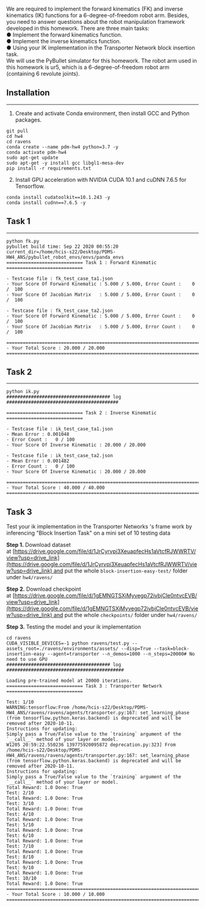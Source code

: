 

We are required to implement the forward kinematics (FK) and inverse kinematics (IK) functions for a 6-degree-of-freedom robot arm. Besides, you need to answer questions about the robot manipulation framework developed in this homework.
There are three main tasks:  
● Implement the forward kinematics function.  
● Implement the inverse kinematics function.  
● Using your IK implementation in the Transporter Network block insertion  
task.  
We will use the PyBullet simulator for this homework. The robot arm used in
this homework is ur5, which is a 6-degree-of-freedom robot arm (containing 6
revolute joints).

## Installation

---

1. Create and activate Conda environment, then install GCC and Python packages.

```
git pull
cd hw4
cd ravens
conda create --name pdm-hw4 python=3.7 -y
conda activate pdm-hw4
sudo apt-get update
sudo apt-get -y install gcc libgl1-mesa-dev
pip install -r requirements.txt
```

2. Install GPU acceleration with NVIDIA CUDA 10.1 and cuDNN 7.6.5 for Tensorflow.

```
conda install cudatoolkit==10.1.243 -y
conda install cudnn==7.6.5 -y
```

## **Task 1**

---

```
python fk.py
pybullet build time: Sep 22 2020 00:55:20
current_dir=/home/hcis-s22/Desktop/PDMS-HW4_ANS/pybullet_robot_envs/envs/panda_envs
============================ Task 1 : Forward Kinematic ============================

- Testcase file : fk_test_case_ta1.json
- Your Score Of Forward Kinematic : 5.000 / 5.000, Error Count :    0 /  100
- Your Score Of Jacobian Matrix   : 5.000 / 5.000, Error Count :    0 /  100

- Testcase file : fk_test_case_ta2.json
- Your Score Of Forward Kinematic : 5.000 / 5.000, Error Count :    0 /  100
- Your Score Of Jacobian Matrix   : 5.000 / 5.000, Error Count :    0 /  100

====================================================================================
- Your Total Score : 20.000 / 20.000
====================================================================================
```

## **Task 2**

---

```
python ik.py
###################################### log #########################################

============================ Task 2 : Inverse Kinematic ============================

- Testcase file : ik_test_case_ta1.json
- Mean Error : 0.001048
- Error Count :   0 / 100
- Your Score Of Inverse Kinematic : 20.000 / 20.000

- Testcase file : ik_test_case_ta2.json
- Mean Error : 0.001482
- Error Count :   0 / 100
- Your Score Of Inverse Kinematic : 20.000 / 20.000

====================================================================================
- Your Total Score : 40.000 / 40.000
====================================================================================
```

## **Task 3**

Test your ik implementation in the Transporter Networks 's frame work by inferencing "Block Insertion Task" on a mini set of 10 testing data

**Step 1.** Download dataset at [https://drive.google.com/file/d/1JrCyrvpi3XeuapfecHs1aVtcfRJWWRTV/view?usp=drive_link](https://drive.google.com/file/d/1JrCyrvpi3XeuapfecHs1aVtcfRJWWRTV/view?usp=drive_link) and put the whole `block-insertion-easy-test/` folder under `hw4/ravens/`

**Step 2.** Download checkpoint at [https://drive.google.com/file/d/1gEMNGTSXjMyvegp72ivbjCle0ntvcEVB/view?usp=drive_link](https://drive.google.com/file/d/1gEMNGTSXjMyvegp72ivbjCle0ntvcEVB/view?usp=drive_link) and put the whole `checkpoints/` folder under `hw4/ravens/`

**Step 3.** Testing the model and your ik implementation

```
cd ravens
CUDA_VISIBLE_DEVICES=-1 python ravens/test.py --assets_root=./ravens/environments/assets/ --disp=True --task=block-insertion-easy --agent=transporter --n_demos=1000 --n_steps=20000# No need to use GPU
###################################### log ###########################################

Loading pre-trained model at 20000 iterations.
============================ Task 3 : Transporter Network ============================

Test: 1/10
WARNING:tensorflow:From /home/hcis-s22/Desktop/PDMS-HW4_ANS/ravens/ravens/agents/transporter.py:167: set_learning_phase (from tensorflow.python.keras.backend) is deprecated and will be removed after 2020-10-11.
Instructions for updating:
Simply pass a True/False value to the `training` argument of the `__call__` method of your layer or model.
W1205 20:59:22.550236 139775920095872 deprecation.py:323] From /home/hcis-s22/Desktop/PDMS-HW4_ANS/ravens/ravens/agents/transporter.py:167: set_learning_phase (from tensorflow.python.keras.backend) is deprecated and will be removed after 2020-10-11.
Instructions for updating:
Simply pass a True/False value to the `training` argument of the `__call__` method of your layer or model.
Total Reward: 1.0 Done: True
Test: 2/10
Total Reward: 1.0 Done: True
Test: 3/10
Total Reward: 1.0 Done: True
Test: 4/10
Total Reward: 1.0 Done: True
Test: 5/10
Total Reward: 1.0 Done: True
Test: 6/10
Total Reward: 1.0 Done: True
Test: 7/10
Total Reward: 1.0 Done: True
Test: 8/10
Total Reward: 1.0 Done: True
Test: 9/10
Total Reward: 1.0 Done: True
Test: 10/10
Total Reward: 1.0 Done: True
====================================================================================
- Your Total Score : 10.000 / 10.000
====================================================================================
```
